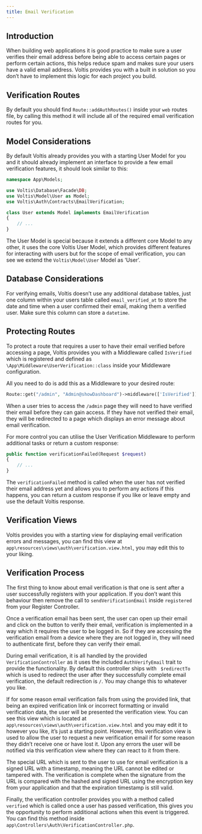 ```yaml
---
title: Email Verification
---
```


## Introduction

When building web applications it is good practice to make sure a user verifies their email address before being able to access certain pages or perform certain actions, this helps reduce spam and makes sure your users have a valid email address. Voltis provides you with a built in solution so you don’t have to implement this logic for each project you build.

## Verification Routes

By default you should find `Route::addAuthRoutes()` inside your `web` routes file, by calling this method it will include all of the required email verification routes for you.

## Model Considerations

By default Voltis already provides you with a starting User Model for you and it should already implement an interface to provide a few email verification features, it should look similar to this:

```php
namespace App\Models;

use Voltis\Database\Facade\DB;
use Voltis\Model\User as Model;
use Voltis\Auth\Contracts\EmailVerification;

class User extends Model implements EmailVerification
{
    // ...
}
```

The User Model is special because it extends a different core Model to any other, it uses the core Voltis User Model, which provides different features for interacting with users but for the scope of email verification, you can see we extend the `Voltis\Model\User` Model as ‘User’.

## Database Considerations

For verifying emails, Voltis doesn’t use any additional database tables, just one column within your users table called `email_verified_at` to store the date and time when a user confirmed their email, making them a verified user. Make sure this column can store a `datetime`.

## Protecting Routes

To protect a route that requires a user to have their email verified before accessing a page, Voltis provides you with a Middleware called `IsVerified` which is registered and defined as ` \App\Middleware\UserVerification::class` inside your Middleware configuration.

All you need to do is add this as a Middleware to your desired route:

```php
Route::get("/admin", "Admin@showDashboard")->middleware(['IsVerified']);
```

When a user tries to access the `/admin` page they will need to have verified their email before they can gain access. If they have not verified their email, they will be redirected to a page which displays an error message about email verification.

For more control you can utilise the User Verification Middleware to perform additional tasks or return a custom response:

```php
public function verificationFailed(Request $request)
{
	// ...
}
```

The `verificationFailed` method is called when the user has not verified their email address yet and allows you to perform any actions if this happens, you can return a custom response if you like or leave empty and use the default Voltis response.

## Verification Views

Voltis provides you with a starting view for displaying email verification errors and messages, you can find this view at ` app\resources\views\auth\verification.view.html`, you may edit this to your liking.

## Verification Process

The first thing to know about email verification is that one is sent after a user successfully registers with your application. If you don’t want this behaviour then remove the call to `sendVerificationEmail` inside `registered` from your Register Controller.

Once a verification email has been sent, the user can open up their email and click on the button to verify their email, verification is implemented in a way which it requires the user to be logged in. So if they are accessing the verification email from a device where they are not logged in, they will need to authenticate first, before they can verify their email.

During email verification, it is all handled by the provided `VerificationController` as it uses the included `AuthVerifyEmail` trait to provide the functionality. By default this controller ships with ` $redirectTo` which is used to redirect the user after they successfully complete email verification, the default redirection is `/`. You may change this to whatever you like.

If for some reason email verification fails from using the provided link, that being an expired verification link or incorrect formatting or invalid verification data, the user will be presented the verification view. You can see this view which is located at `app\resources\views\auth\verification.view.html` and you may edit it to however you like, it’s just a starting point. However, this verification view is used to allow the user to request a new verification email if for some reason they didn’t receive one or have lost it. Upon any errors the user will be notified via this verification view where they can react to it from there.

The special URL which is sent to the user to use for email verification is a signed URL with a timestamp, meaning the URL cannot be edited or tampered with. The verification is complete when the signature from the URL is compared with the hashed and signed URL using the encryption key from your application and that the expiration timestamp is still valid.

Finally, the verification controller provides you with a method called `verified` which is called once a user has passed verification, this gives you the opportunity to perform additional actions when this event is triggered. You can find this method inside `app\Controllers\Auth\VerificationController.php`.